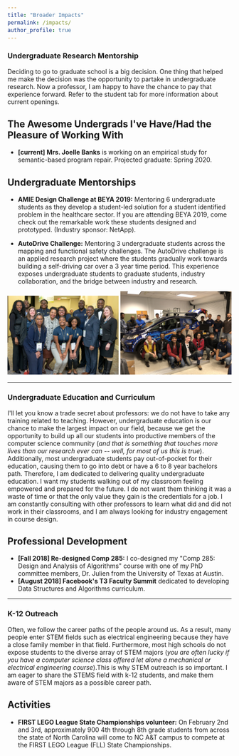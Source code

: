 ```yaml
---
title: "Broader Impacts"
permalink: /impacts/
author_profile: true
---
```


### <i class="fa fa-fw fa-user-graduate" aria-hidden="true"></i> Undergraduate Research Mentorship

Deciding to go to graduate school is a big decision. One thing that helped me make the decision was the opportunity to partake in undergraduate research. Now a professor, I am happy to have the chance to pay that experience forward. Refer to the student tab for more information about current openings.

## The Awesome Undergrads I've Have/Had the Pleasure of Working With

* **\[current\] Mrs. Joelle Banks** is working on an empirical study for semantic-based program repair. Projected graduate: Spring 2020.

## Undergraduate Mentorships
* **AMIE Design Challenge at BEYA 2019:** Mentoring 6 undergraduate students as they develop a student-led solution for a student identified problem in the healthcare sector. If you are attending BEYA 2019, come check out the remarkable work these students designed and prototyped. (Industry sponsor: NetApp).

* **AutoDrive Challenge:** Mentoring 3 undergraduate students across the mapping and functional safety challenges. The AutoDrive challenge is an applied research project where the students gradually work towards building a self-driving car over a 3 year time period. This experience exposes undergraduate students to graduate students, industry collaboration, and the bridge between industry and research.

<center><img src="../images/amie.jpg" alt="AMIE Design Challenge"  style="width:250px;height:177px;"> <img src="../images/autodrive.JPG" alt="SAE-GM Autodrive Challenge"  style="width:250px;height:187px;"></center>

---

### <i class="fa fa-fw fa-chalkboard-teacher" aria-hidden="true"></i> Undergraduate Education and Curriculum

I'll let you know a trade secret about professors: we do not have to take any training related to teaching. However, undergraduate education is our chance to make the largest impact on our field, because we get the opportunity to build up all our students into productive members of the computer science community (*and that is something that touches more lives than our research ever can -- well, for most of us this is true*). Additionally, most undergraduate students pay out-of-pocket for their education, causing them to go into debt or have a 6 to 8 year bachelors path. Therefore, I am dedicated to delivering quality undergraduate education. I want my students walking out of my classroom feeling empowered and prepared for the future. I do not want them thinking it was a waste of time or that the only value they gain is the credentials for a job. I am constantly consulting with other professors to learn what did and did not work in their classrooms, and I am always looking for industry engagement in course design.

## Professional Development 
* **\[Fall 2018\] Re-designed Comp 285:** I co-designed my "Comp 285: Design and Analysis of Algorithms" course with one of my PhD committee members, Dr. Julien from the University of Texas at Austin.
* **\[August 2018\] Facebook's T3 Faculty Summit** dedicated to developing Data Structures and Algorithms curriculum.

---

### <i class="fa fa-fw fa-school" aria-hidden="true"></i> K-12 Outreach

Often, we follow the career paths of the people around us. As a result, many people enter STEM fields such as electrical engineering because they have a close family member in that field. Furthermore, most high schools do not expose students to the diverse array of STEM majors 
(*you are often lucky if you have a computer science class offered let alone a mechanical or electrical engineering course*).This is why STEM outreach is so important. I am eager to share the STEMS field with k-12 students, and make them aware of STEM majors as a possible career path.

## Activities
* **FIRST LEGO League State Championships volunteer:** On February 2nd and 3rd, approximately 900 4th through 8th grade students from across the state of North Carolina will come to NC A&T campus to compete at the FIRST LEGO League (FLL) State Championships.
